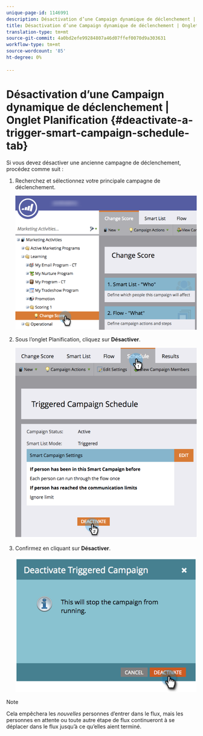 ```yaml
---
unique-page-id: 1146991
description: Désactivation d’une Campaign dynamique de déclenchement | Onglet Planification - Documents marketing - Documentation du produit
title: Désactivation d’une Campaign dynamique de déclenchement | Onglet Planification
translation-type: tm+mt
source-git-commit: 4a0bd2efe99284807a46d07ffef0070d9a303631
workflow-type: tm+mt
source-wordcount: '85'
ht-degree: 0%

---
```



# Désactivation d’une Campaign dynamique de déclenchement | Onglet Planification {#deactivate-a-trigger-smart-campaign-schedule-tab}

Si vous devez désactiver une ancienne campagne de déclenchement, procédez comme suit :

1. Recherchez et sélectionnez votre principale campagne de déclenchement.

   ![](assets/selectprogram-hands.png)

1. Sous l’onglet Planification, cliquez sur **Désactiver**.

   ![](assets/deactivateprogram-hands.png)

1. Confirmez en cliquant sur **Désactiver**.

   ![](assets/image2014-9-22-13-3a59-3a6.png)

>[!NOTE]
>
>Cela empêchera les *nouvelles* personnes d’entrer dans le flux, mais les personnes en attente ou toute autre étape de flux continueront à se déplacer dans le flux jusqu’à ce qu’elles aient terminé.
